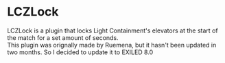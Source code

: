 # LCZLock
LCZLock is a plugin that locks Light Containment's elevators at the start of the match for a set amount of seconds.\
This plugin was orignally made by Ruemena, but it hasn't been updated in two months. So I decided to update it to EXILED 8.0
